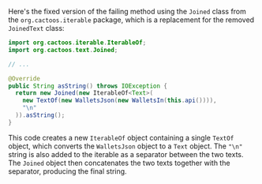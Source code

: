 Here's the fixed version of the failing method using the `Joined` class from the `org.cactoos.iterable` package, which is a replacement for the removed `JoinedText` class:

```java
import org.cactoos.iterable.IterableOf;
import org.cactoos.text.Joined;

// ...

@Override
public String asString() throws IOException {
  return new Joined(new IterableOf<Text>(
    new TextOf(new WalletsJson(new WalletsIn(this.api()))),
    "\n"
  )).asString();
}
```
This code creates a new `IterableOf` object containing a single `TextOf` object, which converts the `WalletsJson` object to a `Text` object. The `"\n"` string is also added to the iterable as a separator between the two texts. The `Joined` object then concatenates the two texts together with the separator, producing the final string.